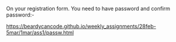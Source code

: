 On your registration form. You need to have password and confirm password:-


https://beardycancode.github.io/weekly_assignments/28feb-5mar/1mar/ass1/passw.html
